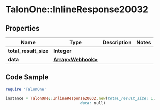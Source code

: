 # TalonOne::InlineResponse20032

## Properties

Name | Type | Description | Notes
------------ | ------------- | ------------- | -------------
**total_result_size** | **Integer** |  | 
**data** | [**Array&lt;Webhook&gt;**](Webhook.md) |  | 

## Code Sample

```ruby
require 'TalonOne'

instance = TalonOne::InlineResponse20032.new(total_result_size: 1,
                                 data: null)
```


